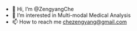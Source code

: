 - 👋 Hi, I’m @ZengyangChe
- 👀 I’m interested in Multi-modal Medical Analysis
- 📫 How to reach me chezengyang@gmail.com

<!---
ZengyangChe/ZengyangChe is a ✨ special ✨ repository because its `README.md` (this file) appears on your GitHub profile.
You can click the Preview link to take a look at your changes.
--->
